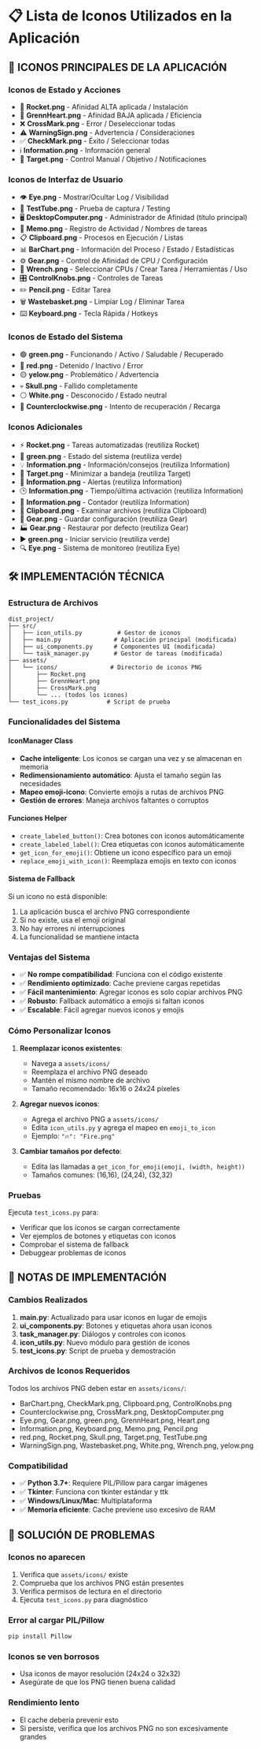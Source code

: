 # 📋 Lista de Iconos Utilizados en la Aplicación

## 🎯 **ICONOS PRINCIPALES DE LA APLICACIÓN**

### **Iconos de Estado y Acciones**
- 🚀 **Rocket.png** - Afinidad ALTA aplicada / Instalación
- 💚 **GrennHeart.png** - Afinidad BAJA aplicada / Eficiencia  
- ❌ **CrossMark.png** - Error / Deseleccionar todas
- ⚠️ **WarningSign.png** - Advertencia / Consideraciones
- ✅ **CheckMark.png** - Éxito / Seleccionar todas
- ℹ️ **Information.png** - Información general
- 🎯 **Target.png** - Control Manual / Objetivo / Notificaciones

### **Iconos de Interfaz de Usuario**
- 👁️ **Eye.png** - Mostrar/Ocultar Log / Visibilidad
- 🧪 **TestTube.png** - Prueba de captura / Testing
- 🖥️ **DesktopComputer.png** - Administrador de Afinidad (título principal)
- 📝 **Memo.png** - Registro de Actividad / Nombres de tareas
- 📋 **Clipboard.png** - Procesos en Ejecución / Listas
- 📊 **BarChart.png** - Información del Proceso / Estado / Estadísticas
- ⚙️ **Gear.png** - Control de Afinidad de CPU / Configuración
- 🔧 **Wrench.png** - Seleccionar CPUs / Crear Tarea / Herramientas / Uso
- 🎛️ **ControlKnobs.png** - Controles de Tareas
- ✏️ **Pencil.png** - Editar Tarea
- 🗑️ **Wastebasket.png** - Limpiar Log / Eliminar Tarea
- ⌨️ **Keyboard.png** - Tecla Rápida / Hotkeys

### **Iconos de Estado del Sistema**
- 🟢 **green.png** - Funcionando / Activo / Saludable / Recuperado
- 🔴 **red.png** - Detenido / Inactivo / Error
- 🟡 **yelow.png** - Problemático / Advertencia
- 💀 **Skull.png** - Fallido completamente
- ⚪ **White.png** - Desconocido / Estado neutral
- 🔄 **Counterclockwise.png** - Intento de recuperación / Recarga

### **Iconos Adicionales**
- ⚡ **Rocket.png** - Tareas automatizadas (reutiliza Rocket)
- 🔘 **green.png** - Estado del sistema (reutiliza verde)
- 💡 **Information.png** - Información/consejos (reutiliza Information)
- 📌 **Target.png** - Minimizar a bandeja (reutiliza Target)
- 🔔 **Information.png** - Alertas (reutiliza Information)
- 🕒 **Information.png** - Tiempo/última activación (reutiliza Information)
- 🔢 **Information.png** - Contador (reutiliza Information)
- 📁 **Clipboard.png** - Examinar archivos (reutiliza Clipboard)
- 💾 **Gear.png** - Guardar configuración (reutiliza Gear)
- 🏭 **Gear.png** - Restaurar por defecto (reutiliza Gear)
- ▶️ **green.png** - Iniciar servicio (reutiliza verde)
- 🔍 **Eye.png** - Sistema de monitoreo (reutiliza Eye)

## 🛠️ **IMPLEMENTACIÓN TÉCNICA**

### **Estructura de Archivos**
```
dist_project/
├── src/
│   ├── icon_utils.py          # Gestor de iconos
│   ├── main.py               # Aplicación principal (modificada)
│   ├── ui_components.py      # Componentes UI (modificada)
│   └── task_manager.py       # Gestor de tareas (modificada)
├── assets/
│   └── icons/               # Directorio de iconos PNG
│       ├── Rocket.png
│       ├── GrennHeart.png
│       ├── CrossMark.png
│       └── ... (todos los iconos)
└── test_icons.py           # Script de prueba
```

### **Funcionalidades del Sistema**

#### **IconManager Class**
- **Cache inteligente**: Los iconos se cargan una vez y se almacenan en memoria
- **Redimensionamiento automático**: Ajusta el tamaño según las necesidades
- **Mapeo emoji-icono**: Convierte emojis a rutas de archivos PNG
- **Gestión de errores**: Maneja archivos faltantes o corruptos

#### **Funciones Helper**
- `create_labeled_button()`: Crea botones con iconos automáticamente
- `create_labeled_label()`: Crea etiquetas con iconos automáticamente
- `get_icon_for_emoji()`: Obtiene un icono específico para un emoji
- `replace_emoji_with_icon()`: Reemplaza emojis en texto con iconos

#### **Sistema de Fallback**
Si un icono no está disponible:
1. La aplicación busca el archivo PNG correspondiente
2. Si no existe, usa el emoji original
3. No hay errores ni interrupciones
4. La funcionalidad se mantiene intacta

### **Ventajas del Sistema**
- ✅ **No rompe compatibilidad**: Funciona con el código existente
- ✅ **Rendimiento optimizado**: Cache previene cargas repetidas
- ✅ **Fácil mantenimiento**: Agregar iconos es solo copiar archivos PNG
- ✅ **Robusto**: Fallback automático a emojis si faltan iconos
- ✅ **Escalable**: Fácil agregar nuevos iconos y emojis

### **Cómo Personalizar Iconos**

1. **Reemplazar iconos existentes**:
   - Navega a `assets/icons/`
   - Reemplaza el archivo PNG deseado
   - Mantén el mismo nombre de archivo
   - Tamaño recomendado: 16x16 o 24x24 píxeles

2. **Agregar nuevos iconos**:
   - Agrega el archivo PNG a `assets/icons/`
   - Edita `icon_utils.py` y agrega el mapeo en `emoji_to_icon`
   - Ejemplo: `"🔥": "Fire.png"`

3. **Cambiar tamaños por defecto**:
   - Edita las llamadas a `get_icon_for_emoji(emoji, (width, height))`
   - Tamaños comunes: (16,16), (24,24), (32,32)

### **Pruebas**
Ejecuta `test_icons.py` para:
- Verificar que los iconos se cargan correctamente
- Ver ejemplos de botones y etiquetas con iconos
- Comprobar el sistema de fallback
- Debuggear problemas de iconos

## 📝 **NOTAS DE IMPLEMENTACIÓN**

### **Cambios Realizados**
1. **main.py**: Actualizado para usar iconos en lugar de emojis
2. **ui_components.py**: Botones y etiquetas ahora usan iconos
3. **task_manager.py**: Diálogos y controles con iconos
4. **icon_utils.py**: Nuevo módulo para gestión de iconos
5. **test_icons.py**: Script de prueba y demostración

### **Archivos de Iconos Requeridos**
Todos los archivos PNG deben estar en `assets/icons/`:
- BarChart.png, CheckMark.png, Clipboard.png, ControlKnobs.png
- Counterclockwise.png, CrossMark.png, DesktopComputer.png
- Eye.png, Gear.png, green.png, GrennHeart.png, Heart.png
- Information.png, Keyboard.png, Memo.png, Pencil.png
- red.png, Rocket.png, Skull.png, Target.png, TestTube.png
- WarningSign.png, Wastebasket.png, White.png, Wrench.png, yelow.png

### **Compatibilidad**
- ✅ **Python 3.7+**: Requiere PIL/Pillow para cargar imágenes
- ✅ **Tkinter**: Funciona con tkinter estándar y ttk
- ✅ **Windows/Linux/Mac**: Multiplataforma
- ✅ **Memoria eficiente**: Cache previene uso excesivo de RAM

## 🔧 **SOLUCIÓN DE PROBLEMAS**

### **Iconos no aparecen**
1. Verifica que `assets/icons/` existe
2. Comprueba que los archivos PNG están presentes
3. Verifica permisos de lectura en el directorio
4. Ejecuta `test_icons.py` para diagnóstico

### **Error al cargar PIL/Pillow**
```bash
pip install Pillow
```

### **Iconos se ven borrosos**
- Usa iconos de mayor resolución (24x24 o 32x32)
- Asegúrate de que los PNG tienen buena calidad

### **Rendimiento lento**
- El cache debería prevenir esto
- Si persiste, verifica que los archivos PNG no son excesivamente grandes
